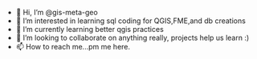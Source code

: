 - 👋 Hi, I’m @gis-meta-geo
- 👀 I’m interested in learning sql coding for QGIS,FME,and db creations
- 🌱 I’m currently learning better qgis practices
- 💞️ I’m looking to collaborate on anything really, projects help us learn :)
- 📫 How to reach me...pm me here.

<!---
gis-meta-geo/gis-meta-geo is a ✨ special ✨ repository because its `README.md` (this file) appears on your GitHub profile.
You can click the Preview link to take a look at your changes.
--->
